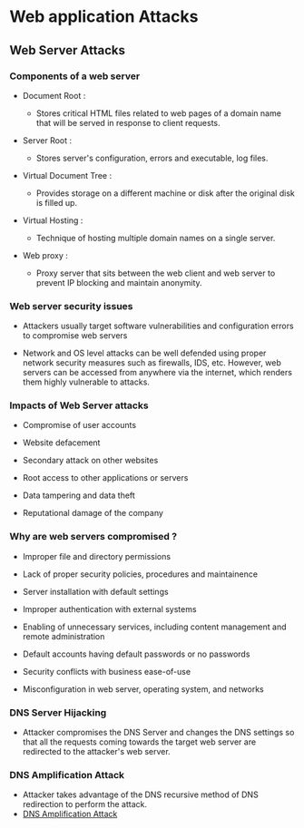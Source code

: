 # Web application Attacks

## Web Server Attacks

### Components of a web server

- Document Root : 

    - Stores critical HTML files related to web pages of a domain name that will be served in response to client requests.

- Server Root :

    - Stores server's configuration, errors and executable, log files.

- Virtual Document Tree : 

    - Provides storage on a different machine or disk after the original disk is filled up.

- Virtual Hosting :

    - Technique of hosting multiple domain names on a single server.

- Web proxy :

    - Proxy server that sits between the web client and web server to prevent IP blocking and maintain anonymity.


### Web server security issues

- Attackers usually target software vulnerabilities and configuration errors to compromise web servers

- Network and OS level attacks can be well defended using proper network security measures such as firewalls, IDS, etc. However, web servers can be accessed from anywhere via the internet, which renders them highly vulnerable to attacks.


### Impacts of Web Server attacks

- Compromise of user accounts

- Website defacement

- Secondary attack on other websites

- Root access to other applications or servers

- Data tampering and data theft

- Reputational damage of the company


### Why are web servers compromised ?

- Improper file and directory permissions

- Lack of proper security policies, procedures and maintainence

- Server installation with default settings

- Improper authentication with external systems

- Enabling of unnecessary services, including content management and remote administration

- Default accounts having default passwords or no passwords

- Security conflicts with business ease-of-use

- Misconfiguration in web server, operating system, and networks

### DNS Server Hijacking

- Attacker compromises the DNS Server and changes the DNS settings so that all the requests coming towards the target web server are redirected to the attacker's web server.

### DNS Amplification Attack

- Attacker takes advantage of the DNS recursive method of DNS redirection to perform the attack.
- [DNS Amplification Attack](!https://i0.wp.com/securityaffairs.co/wordpress/wp-content/uploads/2012/03/dns-amplification-attack-big.jpg?resize=473%2C331)